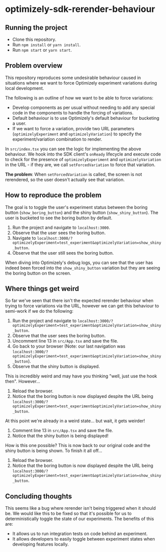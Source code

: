 # optimizely-sdk-rerender-behaviour

## Running the project

- Clone this repository.
- Run `npm install` or `yarn install`.
- Run `npm start` or `yarn start`.

## Problem overview

This repository reproduces some undesirable behaviour caused in situations where we want to force Optimizely experiment variations during local development.

The following is an outline of how we want to be able to force variations:

- Develop components as per usual without needing to add any special code in the components to handle the forcing of variations.
- Default behaviour is to use Optimizely's default behaviour for bucketing a user.
- If we want to force a variation, provide two URL parameters (`optimizelyExperiment` and `optimizelyVariation`) to specify the experiment/variation combination to render.

In `src/index.tsx` you can see the logic for implementing the above behaviour. We hook into the SDK client's `onReady` lifecycle and execute code to check for the presence of `optimizelyExperiment` and `optimizelyVariation` in the URL - if they are, we call `setForcedVariation` to force that variation.

**The problem**: When `setForcedVariation` is called, the screen is not rerendered, so the user doesn't actually see that variation.

## How to reproduce the problem

The goal is to toggle the user's experiment status between the boring button (`show_boring_button`) and the shiny button (`show_shiny_button`). The user is bucketed to see the boring button by default.

1. Run the project and navigate to `localhost:3000`.
2. Observe that the user sees the boring button.
3. Navigate to `localhost:3000/?optimizelyExperiment=test_experiment&optimizelyVariation=show_shiny_button`.
4. Observe that the user still sees the boring button.

When diving into Optimizely's debug logs, you can see that the user has indeed been forced into the `show_shiny_button` variation but they are seeing the boring button on the screen.

## Where things get weird

So far we've seen that there isn't the expected rerender behaviour when trying to force variations via the URL, however we can get this behaviour to semi-work if we do the following:

1. Run the project and navigate to `localhost:3000/?optimizelyExperiment=test_experiment&optimizelyVariation=show_shiny_button`.
2. Observe that the user sees the boring button.
3. Uncomment line 13 in `src/App.tsx` and save the file.
4. Go back to your browser (Note: our last navigation was `localhost:3000/?optimizelyExperiment=test_experiment&optimizelyVariation=show_shiny_button`).
5. Observe that the shiny button is displayed.

This is incredibly weird and may have you thinking "well, just use the hook then". However...

1. Reload the browser.
2. Notice that the boring button is now displayed despite the URL being `localhost:3000/?optimizelyExperiment=test_experiment&optimizelyVariation=show_shiny_button`.

At this point we're already in a weird state... but wait, it gets weirder!

1. Comment line 13 in `src/App.tsx` and save the file.
2. Notice that the shiny button is being displayed!

How is this one possible? This is now back to our original code and the shiny button is being shown. To finish it all off...

1. Reload the browser.
2. Notice that the boring button is now displayed despite the URL being `localhost:3000/?optimizelyExperiment=test_experiment&optimizelyVariation=show_shiny_button`.

## Concluding thoughts

This seems like a bug where rerender isn't being triggered when it should be. We would like this to be fixed so that it's possible for us to deterministically toggle the state of our experiments. The benefits of this are:

- It allows us to run integration tests on code behind an experiment.
- It allows developers to easily toggle between experiment states when developing features locally.
